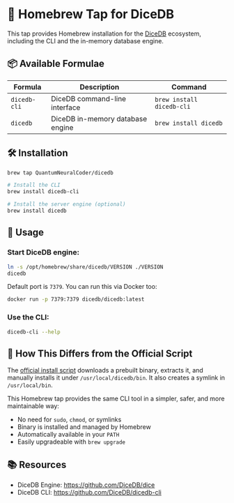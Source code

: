 # 🍺 Homebrew Tap for DiceDB

This tap provides Homebrew installation for the [DiceDB](https://github.com/DiceDB) ecosystem, including the CLI and the in-memory database engine.

## 📦 Available Formulae

| Formula       | Description                       | Command                      |
|---------------|-----------------------------------|------------------------------|
| `dicedb-cli`  | DiceDB command-line interface     | `brew install dicedb-cli`    |
| `dicedb`        | DiceDB in-memory database engine  | `brew install dicedb`          |

## 🛠️ Installation

```bash
brew tap QuantumNeuralCoder/dicedb

# Install the CLI
brew install dicedb-cli

# Install the server engine (optional)
brew install dicedb
```

## 🚀 Usage

### Start DiceDB engine:

```bash
ln -s /opt/homebrew/share/dicedb/VERSION ./VERSION
dicedb
```

Default port is `7379`. You can run this via Docker too:

```bash
docker run -p 7379:7379 dicedb/dicedb:latest
```

### Use the CLI:

```bash
dicedb-cli --help
```

## 🔄 How This Differs from the Official Script

The [official install script](https://github.com/DiceDB/dicedb-cli/blob/master/install.sh) downloads a prebuilt binary, extracts it, and manually installs it under `/usr/local/dicedb/bin`. It also creates a symlink in `/usr/local/bin`.

This Homebrew tap provides the same CLI tool in a simpler, safer, and more maintainable way:

- No need for `sudo`, `chmod`, or symlinks
- Binary is installed and managed by Homebrew
- Automatically available in your `PATH`
- Easily upgradeable with `brew upgrade`

## 📚 Resources

- DiceDB Engine: https://github.com/DiceDB/dice
- DiceDB CLI: https://github.com/DiceDB/dicedb-cli